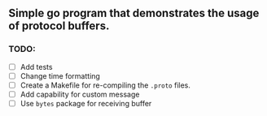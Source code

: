 ## Simple go program that demonstrates the usage of protocol buffers.

### TODO:

- [ ] Add tests
- [ ] Change time formatting
- [ ] Create a Makefile for re-compiling the `.proto` files.
- [ ] Add capability for custom message
- [ ] Use `bytes` package for receiving buffer